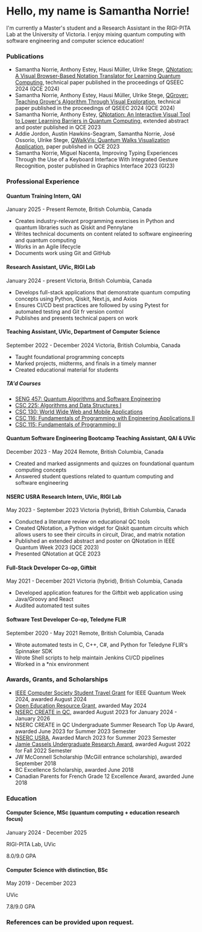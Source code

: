 # Hello, my name is Samantha Norrie!

I'm currently a Master's student and a Research Assistant in the RIGI-PITA Lab at the University of Victoria. I enjoy mixing quantum computing with software engineering and computer science education!

### Publications
- Samantha Norrie, Anthony Estey, Hausi Müller, Ulrike Stege, [QNotation: A Visual Browser-Based Notation Translator for Learning Quantum Computing](https://ieeexplore.ieee.org/document/10821137), technical paper published in the proceedings of QSEEC 2024 (QCE 2024)
- Samantha Norrie, Anthony Estey, Hausi Müller, Ulrike Stege, [QGrover: Teaching Grover's Algorithm Through Visual Exploration](https://ieeexplore.ieee.org/document/10821077), technical paper published in the proceedings of QSEEC 2024 (QCE 2024)
- Samantha Norrie, Anthony Estey, [QNotation: An Interactive Visual Tool to Lower Learning Barriers in Quantum Computing](https://ieeexplore.ieee.org/document/10313602), extended abstract and poster published in QCE 2023
- Addie Jordon, Austin Hawkins-Seagram, Samantha Norrie, José Ossorio, Ulrike Stege, [QWalkVis: Quantum Walks Visualization Application](https://ieeexplore.ieee.org/document/10313735), paper published in QCE 2023
- Samantha Norrie, Miguel Nacenta, Improving Typing Experiences Through the Use of a Keyboard Interface With Integrated Gesture Recognition, poster published in Graphics Interface 2023 (GI23)

### Professional Experience

#### Quantum Training Intern, QAI
January 2025 - Present
Remote, British Columbia, Canada

- Creates industry-relevant programming exercises in Python and quantum libraries such as Qiskit and Pennylane
- Writes technical documents on content related to software engineering and quantum computing
- Works in an Agile lifecycle
- Documents work using Git and GitHub

#### Research Assistant, UVic, RIGI Lab
January 2024 - present
Victoria, British Columbia, Canada

- Develops full-stack applications that demonstrate quantum computing concepts using Python, Qiskit, Next.js, and Axios
- Ensures CI/CD best practices are followed by using Pytest for automated testing and Git fr version control
- Publishes and presents technical papers on work

#### Teaching Assistant, UVic, Department of Computer Science
September 2022 - December 2024
Victoria, British Columbia, Canada

- Taught foundational programming concepts
- Marked projects, midterms, and finals in a timely manner
- Created educational material for students
##### TA'd Courses
- [SENG 457: Quantum Algorithms and Software Engineering](https://heat.csc.uvic.ca/coview/course/2024051/SENG457)
- [CSC 225: Algorithms and Data Structures I](https://heat.csc.uvic.ca/coview/course/2024091/CSC225)
- [CSC 130: World Wide Web and Mobile Applications](https://heat.csc.uvic.ca/coview/course/2022091/CSC130)
- [CSC 116: Fundamentals of Programming with Engineering Applications II](https://heat.csc.uvic.ca/coview/course/2023091/CSC116)
- [CSC 115: Fundamentals of Programming: II](https://heat.csc.uvic.ca/coview/course/2022091/CSC115)
  
#### Quantum Software Engineering Bootcamp Teaching Assistant, QAI & UVic
December 2023 - May 2024
Remote, British Columbia, Canada

- Created and marked assignments and quizzes on foundational quantum computing concepts
- Answered student questions related to quantum computing and software engineering

#### NSERC USRA Research Intern, UVic, RIGI Lab
May 2023 - September 2023
Victoria (hybrid), British Columbia, Canada

- Conducted a literature review on educational QC tools
- Created QNotation, a Python widget for Qiskit quantum circuits which allows users to see their circuits in circuit, Dirac, and matrix notation
- Published an extended abstract and poster on QNotation in IEEE Quantum Week 2023 (QCE 2023)
- Presented QNotation at QCE 2023

#### Full-Stack Developer Co-op, Giftbit
May 2021 - December 2021
Victoria (hybrid), British Columbia, Canada

- Developed application features for the Giftbit web application using Java/Groovy and React
- Audited automated test suites

#### Software Test Developer Co-op, Teledyne FLIR
September 2020 - May 2021
Remote, British Columbia, Canada

- Wrote automated tests in C, C++, C#, and Python for Teledyne FLIR's Spinnaker SDK
- Wrote Shell scripts to help maintain Jenkins CI/CD pipelines
- Worked in a *nix environment

### Awards, Grants, and Scholarships
- [IEEE Computer Society Student Travel Grant](https://qce.quantum.ieee.org/2024/student-travel-grants/) for IEEE Quantum Week 2024, awarded August 2024
- [Open Education Resource Grant](https://teachanywhere.uvic.ca/grants/open-educational-resource/), awarded May 2024
- [NSERC CREATE in QC](https://quantum-bc.ca/quantum-computing-program/), awarded August 2023 for January 2024 - January 2026
- NSERC CREATE in QC Undergraduate Summer Research Top Up Award, awarded June 2023 for Summer 2023 Semester
- [NSERC USRA](https://www.nserc-crsng.gc.ca/students-etudiants/ug-pc/usra-brpc_eng.asp), Awarded March 2023 for Summer 2023 Semester
- [Jamie Cassels Undergraduate Research Award](https://onlineacademiccommunity.uvic.ca/LearnAnywhere/2023/02/14/jcura-projects-2023/), awarded August 2022 for Fall 2022 Semester
- JW McConnell Scholarship (McGill entrance scholarship), awarded September 2018
- BC Excellence Scholarship, awarded June 2018
- Canadian Parents for French Grade 12 Excellence Award, awarded June 2018

### Education

#### Computer Science, MSc (quantum computing + education research focus)
January 2024 - December 2025

RIGI-PITA Lab, UVic

8.0/9.0 GPA


#### Computer Science with distinction, BSc

May 2019 - December 2023

UVic
 
7.8/9.0 GPA

### References can be provided upon request.


